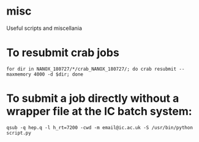 # misc
Useful scripts and miscellania

# To resubmit crab jobs
`
for dir in NANOX_180727/*/crab_NANOX_180727/; do crab resubmit --maxmemory 4000 -d $dir; done 
`
# To submit a job directly without a wrapper file at the IC batch system:
`
qsub -q hep.q -l h_rt=7200 -cwd -m email@ic.ac.uk -S /usr/bin/python script.py 
`
